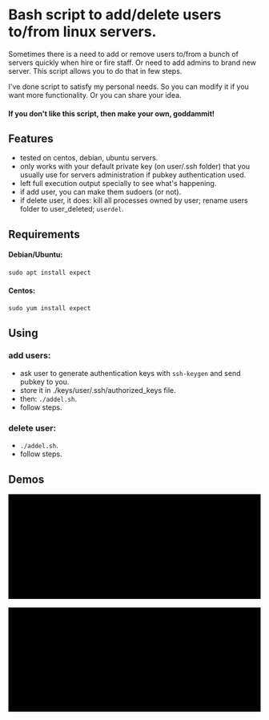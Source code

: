 # Bash script to add/delete users to/from linux servers.

Sometimes there is a need to add or remove users to/from a bunch of servers quickly when hire or fire staff. Or need to add admins to brand new server. This script allows you to do that in few steps.

I've done script to satisfy my personal needs. So you can modify it if you want more functionality. Or you can share your idea.

#### If you don't like this script, then make your own, goddammit!

## Features

- tested on centos, debian, ubuntu servers.
- only works with your default private key (on user/.ssh folder) that you usually use for servers administration if pubkey authentication used.
- left full execution output specially to see what's happening.
- if add user, you can make them sudoers (or not).
- if delete user, it does: kill all processes owned by user; rename users folder to user_deleted; `userdel`.

## Requirements

#### Debian/Ubuntu:

    sudo apt install expect

#### Centos:

    sudo yum install expect

## Using

### add users:
- ask user to generate authentication keys with `ssh-keygen` and send pubkey to you.
- store it in ./keys/user/.ssh/authorized_keys file.
- then: `./addel.sh`.
- follow steps.

### delete user:
- `./addel.sh`.
- follow steps.


## Demos

![demo_add](https://raw.githubusercontent.com/paultovt/addel/master/demo_add.gif)

![demo_del](https://raw.githubusercontent.com/paultovt/addel/master/demo_del.gif)
